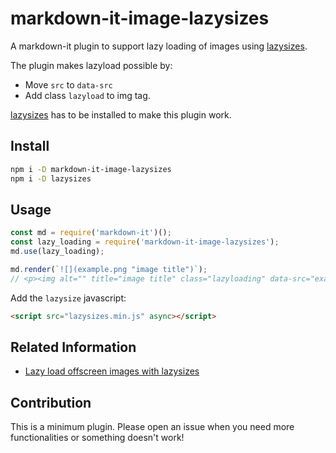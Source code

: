 # markdown-it-image-lazysizes

A markdown-it plugin to support lazy loading of images using [lazysizes](https://github.com/aFarkas/lazysizes).

The plugin makes lazyload possible by:

- Move `src` to `data-src`
- Add class `lazyload` to img tag.

[lazysizes](https://github.com/aFarkas/lazysizes) has to be installed to make this plugin work.

## Install

```bash
npm i -D markdown-it-image-lazysizes
npm i -D lazysizes
```

## Usage

```javascript
const md = require('markdown-it')();
const lazy_loading = require('markdown-it-image-lazysizes');
md.use(lazy_loading);

md.render(`![](example.png "image title")`);
// <p><img alt="" title="image title" class="lazyloading" data-src="example.png"></p>\n
```

Add the `lazysize` javascript:

```html
<script src="lazysizes.min.js" async></script>
```

## Related Information

- [Lazy load offscreen images with lazysizes](https://web.dev/codelab-use-lazysizes-to-lazyload-images/)

## Contribution

This is a minimum plugin. Please open an issue when you need more functionalities or something doesn't work!
